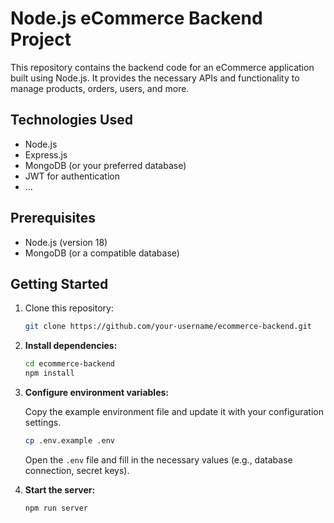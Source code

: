# Node.js eCommerce Backend Project

This repository contains the backend code for an eCommerce application built using Node.js. It provides the necessary APIs and functionality to manage products, orders, users, and more.

## Technologies Used

- Node.js
- Express.js
- MongoDB (or your preferred database)
- JWT for authentication
- ...

## Prerequisites

- Node.js (version 18)
- MongoDB (or a compatible database)

## Getting Started

1. Clone this repository:
   ```bash
   git clone https://github.com/your-username/ecommerce-backend.git
   ```

2. **Install dependencies:**

    ```bash
    cd ecommerce-backend
    npm install
    ```

3. **Configure environment variables:**

    Copy the example environment file and update it with your configuration settings.

    ```bash
    cp .env.example .env
    ```

    Open the `.env` file and fill in the necessary values (e.g., database connection, secret keys).

4. **Start the server:**

    ```bash
    npm run server
    ```
